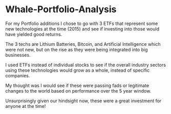 # Whale-Portfolio-Analysis

For my Portfolio additions I chose to go with 3 ETFs that represent some new technologies at the time (2015) and see if investing into those would have yielded good returns. 

The 3 techs are Lithium Batteries, Bitcoin, and Artificial Intelligence which were not new, but on the rise as they were being integrated into big businesses.

I used ETFs instead of individual stocks to see if the overall industry sectors using these technologies would grow as a whole, instead of specific companies. 

My thought was I would see if these were passing fads or legitimate changes to the world based on performance over the 5 year window. 

Unsurprisingly given our hindsight now, these were a great investment for anyone at the time! 